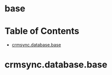 # base
# Table of Contents

* [crmsync.database.base](#crmsync.database.base)

<a id="crmsync.database.base"></a>

# crmsync.database.base

